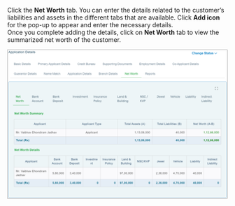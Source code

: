 Click the **Net Worth** tab. You can enter the details related to the customer’s liabilities and assets in the different tabs that are available. Click **Add icon** for the pop-up to appear and enter the necessary details.  
Once you complete adding the details, click on **Net Worth** tab to view the summarized net worth of the customer.

![image](./image/Fig38.png "Figure 38")
